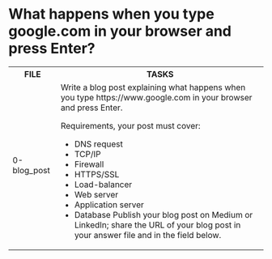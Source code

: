 <h1>What happens when you type google.com in your browser and press Enter? </h1>

<table>
<head>
<tr>
<th>FILE</th>
<th>TASKS</th>
</tr>
</head>
<body>
<tr>
<td>0-blog_post</td>
<td>Write a blog post explaining what happens when you type https://www.google.com in your browser and press Enter.

Requirements, your post must cover:

- DNS request
- TCP/IP
- Firewall
- HTTPS/SSL
- Load-balancer
- Web server
- Application server
- Database
Publish your blog post on Medium or LinkedIn; share the URL of your blog post in your answer file and in the field below.</td> 
</tr>
<tr>
</tr>
<tr>
</tr>
</body>
</table>
